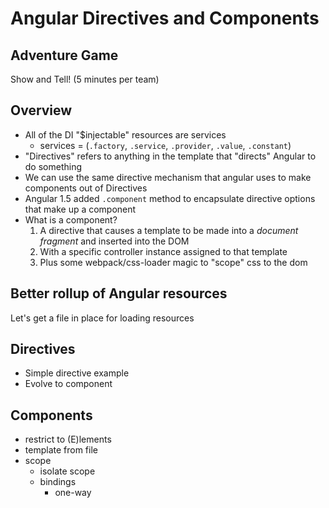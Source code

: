 # Angular Directives and Components

## Adventure Game

Show and Tell! (5 minutes per team)

## Overview

* All of the DI "$injectable" resources are services
    * services = (`.factory`, `.service`, `.provider`, `.value`, `.constant`)
* "Directives" refers to anything in the template 
that "directs" Angular to do something
* We can use the same directive mechanism that angular uses
to make components out of Directives
* Angular 1.5 added `.component` method to encapsulate
directive options that make up a component
* What is a component?
    1. A directive that causes a template to be made into
    a _document fragment_ and inserted into the DOM
    2. With a specific controller instance assigned to that template
    3. Plus some webpack/css-loader magic to "scope" css to the dom

## Better rollup of Angular resources

Let's get a file in place for loading resources

## Directives

* Simple directive example
* Evolve to component

## Components

* restrict to (E)lements
* template from file
* scope
    * isolate scope
    * bindings
        * one-way